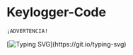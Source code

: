 # Keylogger-Code

``` 
¡ADVERTENCIA!
```

[![Typing SVG](https://readme-typing-svg.herokuapp.com?color=F70000&center=falso&vCenter=falso&lines=El+autor+de+este+Keylogger+;no+se+hace+responsable+;por+mal+uso+que+se+le+pueda+dar.)](https://git.io/typing-svg)
